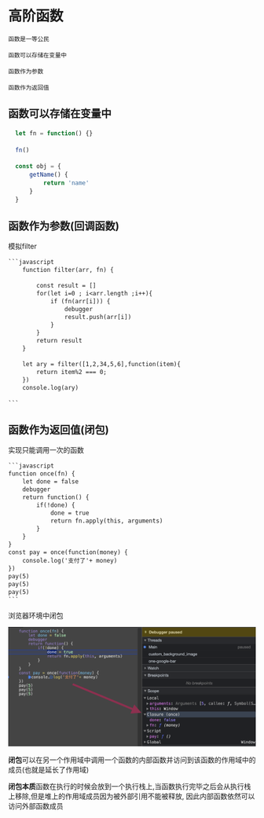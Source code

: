 # 高阶函数

    函数是一等公民

    函数可以存储在变量中

    函数作为参数

    函数作为返回值

## 函数可以存储在变量中

  ```javascript
    let fn = function() {}

    fn()

    const obj = {
        getName() {
            return 'name'
        }
    }
 ```

## 函数作为参数(回调函数)

模拟filter

    ```javascript
        function filter(arr, fn) {

            const result = []
            for(let i=0 ; i<arr.length ;i++){
                if (fn(arr[i])) {
                    debugger
                    result.push(arr[i])
                }
            }
            return result
        }

        let ary = filter([1,2,34,5,6],function(item){
            return item%2 === 0;
        })
        console.log(ary)

    ```

## 函数作为返回值(闭包)

实现只能调用一次的函数

    ```javascript
    function once(fn) {
        let done = false
        debugger
        return function() {
            if(!done) {
                done = true
                return fn.apply(this, arguments)
            }
        }
    }
    const pay = once(function(money) {
        console.log('支付了'+ money)
    })
    pay(5)
    pay(5)
    pay(5)
    ```
浏览器环境中闭包

![闭包](https://github.com/Buzhifanji/CS-Notes/blob/main/assets/javascript/image/closure.png)

**闭包**可以在另一个作用域中调用一个函数的内部函数并访问到该函数的作用域中的成员(也就是延长了作用域)

**闭包本质**函数在执行的时候会放到一个执行栈上,当函数执行完毕之后会从执行栈上移除,但是堆上的作用域成员因为被外部引用不能被释放,
因此内部函数依然可以访问外部函数成员
